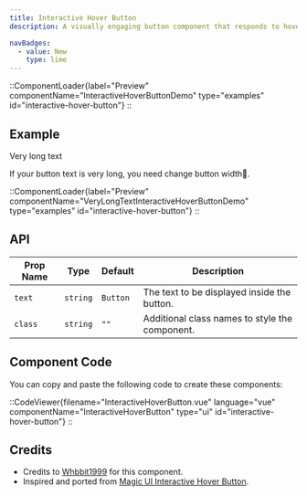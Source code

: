 ```yaml
---
title: Interactive Hover Button
description: A visually engaging button component that responds to hover with dynamic transitions, adapting smoothly between light and dark modes for enhanced user interactivity.

navBadges:
  - value: New
    type: lime
---
```


::ComponentLoader{label="Preview" componentName="InteractiveHoverButtonDemo" type="examples" id="interactive-hover-button"}
::

## Example

Very long text

If your button text is very long, you need change button width🤣.

::ComponentLoader{label="Preview" componentName="VeryLongTextInteractiveHoverButtonDemo" type="examples" id="interactive-hover-button"}
::

## API

| Prop Name | Type     | Default  | Description                                    |
| --------- | -------- | -------- | ---------------------------------------------- |
| `text`    | `string` | `Button` | The text to be displayed inside the button.    |
| `class`   | `string` | `""`     | Additional class names to style the component. |

## Component Code

You can copy and paste the following code to create these components:

::CodeViewer{filename="InteractiveHoverButton.vue" language="vue" componentName="InteractiveHoverButton" type="ui" id="interactive-hover-button"}
::

## Credits

- Credits to [Whbbit1999](https://github.com/Whbbit1999) for this component.
- Inspired and ported from [Magic UI Interactive Hover Button](https://magicui.design/docs/components/interactive-hover-button).
